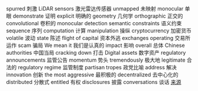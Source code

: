 spurred 刺激
LiDAR sensors 激光雷达传感器
unmapped 未映射
monocular 单眼
demonstrate 证明
explicit 明确的
geometry 几何学
orthographic 正交的
convolutional 卷积的
monocular 
detection
semantic constraints 语义约束
sequence 序列
computation 计算
manipulation 操纵
cryptocurrency 加密货币
volatile 波动
state 陈述
flight of capital 资本外逃
exchanges operating 交易所运作
scam 骗局
We mean it 我们是认真的
impact 影响
overall 总体
Chinese authorities 中国当局
cracking down 打击
Digital assets 数字资产
regulatory announcements 监管公告
momentum 势头
tremendously 极大地
legitimate 合法的
regulatory regime 监管制度
partisan tropes 政党比喻
address 解决
innovation 创新
the most aggressive 最积极的
decentralized 去中心化的
distributed 分散式
entitled 有权
disclosures 披露
conversations 谈话
[来源](https://knowledge.wharton.upenn.edu/article/will-chinas-regulation-kill-cryptocurrencies/)